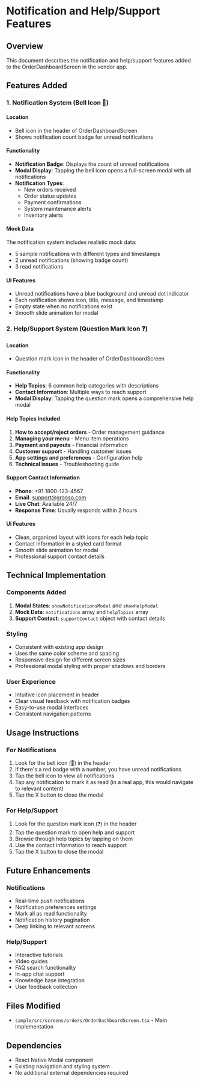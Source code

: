 # Notification and Help/Support Features

## Overview
This document describes the notification and help/support features added to the OrderDashboardScreen in the vendor app.

## Features Added

### 1. Notification System (Bell Icon 🔔)

#### Location
- Bell icon in the header of OrderDashboardScreen
- Shows notification count badge for unread notifications

#### Functionality
- **Notification Badge**: Displays the count of unread notifications
- **Modal Display**: Tapping the bell icon opens a full-screen modal with all notifications
- **Notification Types**: 
  - New orders received
  - Order status updates
  - Payment confirmations
  - System maintenance alerts
  - Inventory alerts

#### Mock Data
The notification system includes realistic mock data:
- 5 sample notifications with different types and timestamps
- 2 unread notifications (showing badge count)
- 3 read notifications

#### UI Features
- Unread notifications have a blue background and unread dot indicator
- Each notification shows icon, title, message, and timestamp
- Empty state when no notifications exist
- Smooth slide animation for modal

### 2. Help/Support System (Question Mark Icon ❓)

#### Location
- Question mark icon in the header of OrderDashboardScreen

#### Functionality
- **Help Topics**: 6 common help categories with descriptions
- **Contact Information**: Multiple ways to reach support
- **Modal Display**: Tapping the question mark opens a comprehensive help modal

#### Help Topics Included
1. **How to accept/reject orders** - Order management guidance
2. **Managing your menu** - Menu item operations
3. **Payment and payouts** - Financial information
4. **Customer support** - Handling customer issues
5. **App settings and preferences** - Configuration help
6. **Technical issues** - Troubleshooting guide

#### Support Contact Information
- **Phone**: +91 1800-123-4567
- **Email**: support@grooso.com
- **Live Chat**: Available 24/7
- **Response Time**: Usually responds within 2 hours

#### UI Features
- Clean, organized layout with icons for each help topic
- Contact information in a styled card format
- Smooth slide animation for modal
- Professional support contact details

## Technical Implementation

### Components Added
1. **Modal States**: `showNotificationsModal` and `showHelpModal`
2. **Mock Data**: `notifications` array and `helpTopics` array
3. **Support Contact**: `supportContact` object with contact details

### Styling
- Consistent with existing app design
- Uses the same color scheme and spacing
- Responsive design for different screen sizes
- Professional modal styling with proper shadows and borders

### User Experience
- Intuitive icon placement in header
- Clear visual feedback with notification badges
- Easy-to-use modal interfaces
- Consistent navigation patterns

## Usage Instructions

### For Notifications
1. Look for the bell icon (🔔) in the header
2. If there's a red badge with a number, you have unread notifications
3. Tap the bell icon to view all notifications
4. Tap any notification to mark it as read (in a real app, this would navigate to relevant content)
5. Tap the X button to close the modal

### For Help/Support
1. Look for the question mark icon (❓) in the header
2. Tap the question mark to open help and support
3. Browse through help topics by tapping on them
4. Use the contact information to reach support
5. Tap the X button to close the modal

## Future Enhancements

### Notifications
- Real-time push notifications
- Notification preferences settings
- Mark all as read functionality
- Notification history pagination
- Deep linking to relevant screens

### Help/Support
- Interactive tutorials
- Video guides
- FAQ search functionality
- In-app chat support
- Knowledge base integration
- User feedback collection

## Files Modified
- `sample/src/screens/orders/OrderDashboardScreen.tsx` - Main implementation

## Dependencies
- React Native Modal component
- Existing navigation and styling system
- No additional external dependencies required
